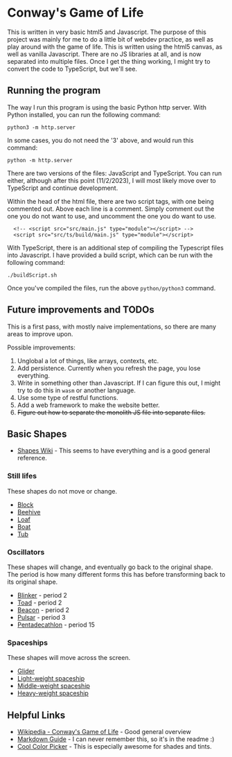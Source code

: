 # Conway's Game of Life

This is written in very basic html5 and Javascript. The purpose
of this project was mainly for me to do a little bit of webdev
practice, as well as play around with the game of life. This is
written using the html5 canvas, as well as vanilla Javascript.
There are no JS libraries at all, and is now separated into multiple files.
Once I get the thing working, I might try to convert the code to
TypeScript, but we'll see.

## Running the program

The way I run this program is using the basic Python http server.
With Python installed, you can run the following command:

```
python3 -m http.server
```

In some cases, you do not need the '3' above, and would run this command:

```
python -m http.server
```

There are two versions of the files: JavaScript and TypeScript. You can run 
either, although after this point (11/2/2023), I will most likely move over
to TypeScript and continue development.

Within the head of the html file, there are two script tags, with one being 
commented out. Above each line is a comment. Simply comment out the one you
do not want to use, and uncomment the one you do want to use.

```
  <!-- <script src="src/main.js" type="module"></script> -->
  <script src="src/ts/build/main.js" type="module"></script>
```

With TypeScript, there is an additional step of compiling the Typescript
files into Javascript. I have provided a build script, which can be run
with the following command: 

```
./buildScript.sh
```

Once you've compiled the files, run the above `python/python3` command.


## Future improvements and TODOs

This is a first pass, with mostly naive implementations, so there are many areas to improve upon.

Possible improvements:

1. Unglobal a lot of things, like arrays, contexts, etc.
2. Add persistence. Currently when you refresh the page, you lose everything.
3. Write in something other than Javascript. If I can figure this out, I might try to do this in `wasm` or another language.
4. Use some type of restful functions.
5. Add a web framework to make the website better.
6. ~~Figure out how to separate the monolith JS file into separate files.~~

## Basic Shapes

- [Shapes Wiki](https://conwaylife.com/wiki/) - This seems to have everything and is a good general reference.

### Still lifes

These shapes do not move or change.

- [Block](https://conwaylife.com/wiki/Block)
- [Beehive](https://conwaylife.com/wiki/Beehive)
- [Loaf](https://conwaylife.com/wiki/Loaf)
- [Boat](https://conwaylife.com/wiki/Boat)
- [Tub](https://conwaylife.com/wiki/Tub)

### Oscillators

These shapes will change, and eventually go back to the original shape. The period is how many different forms this has before transforming back to its original shape.

- [Blinker](https://conwaylife.com/wiki/Blinker) - period 2
- [Toad](https://conwaylife.com/wiki/Toad) - period 2
- [Beacon](https://conwaylife.com/wiki/Beacon) - period 2
- [Pulsar](https://conwaylife.com/wiki/Pulsar) - period 3
- [Pentadecathlon](https://conwaylife.com/wiki/Pentadecathlon) - period 15

### Spaceships

These shapes will move across the screen.

- [Glider](https://conwaylife.com/wiki/Glider)
- [Light-weight spaceship](https://conwaylife.com/wiki/Lightweight_spaceship)
- [Middle-weight spaceship](https://conwaylife.com/wiki/Middleweight_spaceship)
- [Heavy-weight spaceship](https://conwaylife.com/wiki/Heavyweight_spaceship)


## Helpful Links
- [Wikipedia - Conway's Game of Life](https://en.wikipedia.org/wiki/Conway%27s_Game_of_Life) - Good general overview
- [Markdown Guide](https://www.markdownguide.org/basic-syntax/) - I can never remember this, so it's in the readme :)
- [Cool Color Picker](https://htmlcolors.com/hex/3d605f) - This is especially awesome for shades and tints.